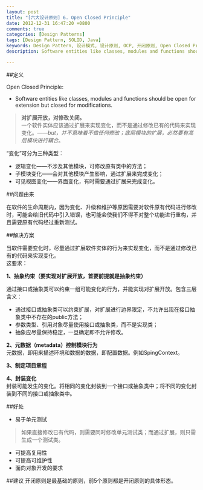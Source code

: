 ```yaml
---
layout: post
title: "[六大设计原则] 6. Open Closed Principle"
date: 2012-12-31 16:47:20 +0800
comments: true
categories: [Design Patterns]
tags: [Design Pattern, SOLID, Java] 
keywords: Design Pattern, 设计模式, 设计原则, OCP, 开闭原则, Open Closed Principle   
description: Software entities like classes, modules and functions should be open for extension but closed for modifications. 一个软件实体应该通过扩展来实现变化，而不是通过修改已有的代码来实现变化。

---
```

##定义

Open Closed Principle:  

- Software entities like classes, modules and functions should be open for extension but closed for modifications.  
> **对扩展开放，对修改关闭。**    
> 一个软件实体应该通过扩展来实现变化，而不是通过修改已有的代码来实现变化。*——but，并不意味着不做任何修改；底层模块的扩展，必然要有高层模块进行耦合*。

“变化”可分为三种类型：  

- 逻辑变化——不涉及其他模块，可修改原有类中的方法；
- 子模块变化——会对其他模块产生影响，通过扩展来完成变化；
- 可见视图变化——界面变化，有时需要通过扩展来完成变化。

##问题由来

在软件的生命周期内，因为变化、升级和维护等原因需要对软件原有代码进行修改时，可能会给旧代码中引入错误，也可能会使我们不得不对整个功能进行重构，并且需要原有代码经过重新测试。
<!--more-->

##解决方案

当软件需要变化时，尽量通过扩展软件实体的行为来实现变化，而不是通过修改已有的代码来实现变化。  
这要求：

**1、抽象约束（要实现对扩展开放，首要前提就是抽象约束）**  

通过接口或抽象类可以约束一组可能变化的行为，并能实现对扩展开放。包含三层含义：  

- 通过接口或抽象类可以约束扩展，对扩展进行边界限定，不允许出现在接口抽象类中不存在的public方法；  
- 参数类型、引用对象尽量使用接口或抽象类，而不是实现类；
- 抽象应尽量保持稳定，一旦确定即不允许修改。

**2、元数据（metadata）控制模块行为**   
元数据，即用来描述环境和数据的数据，即配置数据。例如SpingContext。     

**3、制定项目章程** 

**4、封装变化**  
封装可能发生的变化。将相同的变化封装到一个接口或抽象类中；将不同的变化封装到不同的接口或抽象类中。

##好处  

- 易于单元测试  
>如果直接修改已有代码，则需要同时修改单元测试类；而通过扩展，则只需生成一个测试类。
- 可提高复用性
- 可提高可维护性
- 面向对象开发的要求

##建议
开闭原则是最基础的原则，前5个原则都是开闭原则的具体形态。